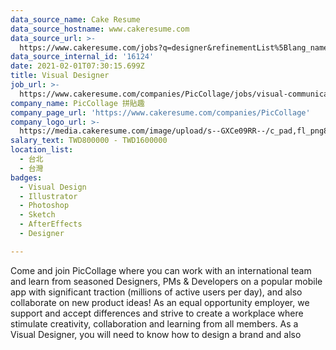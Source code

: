 ```yaml
---
data_source_name: Cake Resume
data_source_hostname: www.cakeresume.com
data_source_url: >-
  https://www.cakeresume.com/jobs?q=designer&refinementList%5Blang_name%5D%5B0%5D=English&refinementList%5Bsalary_type%5D=per_year
data_source_internal_id: '16124'
date: 2021-02-01T07:30:15.699Z
title: Visual Designer
job_url: >-
  https://www.cakeresume.com/companies/PicCollage/jobs/visual-communication-designer
company_name: PicCollage 拼貼趣
company_page_url: 'https://www.cakeresume.com/companies/PicCollage'
company_logo_url: >-
  https://media.cakeresume.com/image/upload/s--GXCe09RR--/c_pad,fl_png8,h_200,w_200/v1516267311/page__logo_1482125639.png
salary_text: TWD800000 - TWD1600000
location_list:
  - 台北
  - 台灣
badges:
  - Visual Design
  - Illustrator
  - Photoshop
  - Sketch
  - AfterEffects
  - Designer

---
```


Come and join PicCollage where you can work with an international team and learn from seasoned Designers, PMs & Developers on a popular mobile app with significant traction (millions of active users per day), and also collaborate on new product ideas! As an equal opportunity employer, we support and accept differences and strive to create a workplace where stimulate creativity, collaboration and learning from all members. As a Visual Designer, you will need to know how to design a brand and also